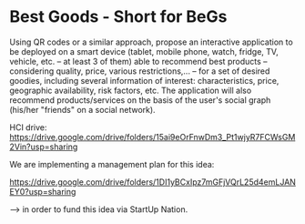 # Best Goods - Short for BeGs
Using QR codes or a similar approach, propose an interactive application to be deployed on a smart device (tablet, mobile phone, watch, fridge, TV, vehicle, etc. – at least 3 of them) able to recommend best products – considering quality, price, various restrictions,... – for a set of desired goodies, including several information of interest: characteristics, price, geographic availability, risk factors, etc. The application will also recommend products/services on the basis of the user's social graph (his/her "friends" on a social network).

HCI drive: https://drive.google.com/drive/folders/15ai9eOrFnwDm3_Pt1wjyR7FCWsGM2Vin?usp=sharing

We are implementing a management plan for this idea:

https://drive.google.com/drive/folders/1DI1yBCxIpz7mGFjVQrL25d4emLJANEY0?usp=sharing

--> in order to fund this idea via StartUp Nation.
